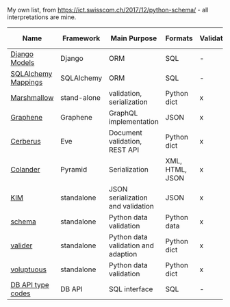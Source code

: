 My own list, from https://ict.swisscom.ch/2017/12/python-schema/ - all interpretations are mine. 

Name | Framework | Main Purpose | Formats | Validation | Un/Serialization | Object recreation | Contact | Comments
---- | --------- | ------------ | ------- | ---------- | ---------------- | ----------------- | --------| --------
[Django Models](https://docs.djangoproject.com/en/2.0/topics/db/models/) | Django | ORM | SQL | - | x | x | |
[SQLAlchemy Mappings](https://docs.sqlalchemy.org/en/latest/orm/mapping_styles.html) | SQLAlchemy | ORM | SQL  | - | x | x |  |
[Marshmallow](https://marshmallow.readthedocs.io/en/latest/) | stand-alone | validation, serialization | Python dict | x | x | x | [Steven Loria](https://github.com/sloria) |
[Graphene](https://graphene-python.org/) | Graphene | GraphQL implementation | JSON  | x | x | by code |  |
[Cerberus](http://docs.python-cerberus.org/en/stable/) | Eve | Document validation, REST API | Python dict  | x | - | - | |
[Colander](https://docs.pylonsproject.org/projects/colander/en/latest/) | Pyramid | Serialization | XML, HTML, JSON  | x | x | x |  |
[KIM](https://kim.readthedocs.io/en/latest/) | standalone | JSON serialization and validation | JSON  | x | x | x |  |
[schema](https://pypi.org/project/schema/) | standalone | Python data validation | Python data | x | via converters | - |  |
[valider](https://github.com/podio/valideer) | standalone | Python data validation and adaption | Python dict | x | x | | extensible | 
[voluptuous](https://github.com/alecthomas/voluptuous) | standalone | Python data validation | Python dict | x | - | - | |
[DB API type codes](https://www.python.org/dev/peps/pep-0249/#description) | DB API | SQL interface | SQL | - | x | x | . | | on single fields | 

